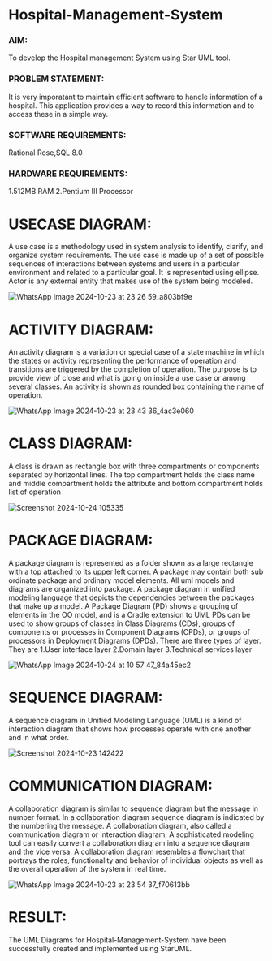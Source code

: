 # Hospital-Management-System

### AIM: 

To develop the Hospital management System using Star UML tool. 

### PROBLEM STATEMENT: 
It is very imporatant to maintain efficient software to handle information of a 
hospital. This application provides a way to record this information and to access these 
in a simple way. 

### SOFTWARE REQUIREMENTS: 
Rational Rose,SQL 8.0 

### HARDWARE REQUIREMENTS: 
1.512MB RAM 
2.Pentium III Processor

# USECASE DIAGRAM:

A use case is a methodology used in system analysis to identify, clarify, 
and organize system requirements. The use case is made up of a set of possible 
sequences of interactions between systems and users in a particular environment and 
related to a particular goal. It is represented using ellipse. Actor is any external entity 
that makes use of the system being modeled. 


![WhatsApp Image 2024-10-23 at 23 26 59_a803bf9e](https://github.com/user-attachments/assets/a7a8b6ff-23ef-41c0-a11d-69c5fe86c5d5)

# ACTIVITY DIAGRAM:

An activity diagram is a variation or special case of a state machine in which 
the states or activity representing the performance of operation and transitions are 
triggered by the completion of operation. The purpose is to provide view of close and 
what is going on inside a use case or among several classes. An activity is shown as 
rounded box containing the name of operation. 


![WhatsApp Image 2024-10-23 at 23 43 36_4ac3e060](https://github.com/user-attachments/assets/249e0106-873c-4abd-b2c8-dad9dc93f992)

# CLASS DIAGRAM:

A class is drawn as rectangle box with three compartments or components 
separated by horizontal lines. The top compartment holds the class name and middle 
compartment holds the attribute and bottom compartment holds list of operation

![Screenshot 2024-10-24 105335](https://github.com/user-attachments/assets/11a4c546-a7a4-4147-bf1e-9633661c1a17)

# PACKAGE DIAGRAM:

A package diagram is represented as a folder shown as a large rectangle 
with a top attached to its upper left corner. A package may contain both sub ordinate 
package and ordinary model elements. All uml models and diagrams are organized into 
package. A package diagram in unified modeling language that depicts the 
dependencies between the packages that make up a model. A Package Diagram (PD) 
shows a grouping of elements in the OO model, and is a Cradle extension to UML PDs 
can be used to show groups of classes in Class Diagrams (CDs), groups of components 
or processes in Component Diagrams (CPDs), or groups of processors in Deployment 
Diagrams (DPDs). 
There are three types of layer. They are 
1.User interface layer 
2.Domain layer 
3.Technical services layer

![WhatsApp Image 2024-10-24 at 10 57 47_84a45ec2](https://github.com/user-attachments/assets/e3c8769e-dc45-432d-96ae-f72d7dd1cd55)

# SEQUENCE DIAGRAM:

A sequence diagram in Unified Modeling Language (UML) is a kind of 
interaction diagram that shows how processes operate with one another and in what 
order.

![Screenshot 2024-10-23 142422](https://github.com/user-attachments/assets/9a1d682a-67bf-40b5-b2c9-97312a41240c)

# COMMUNICATION DIAGRAM:

A collaboration diagram is similar to sequence diagram but the message in 
number format. In a collaboration diagram sequence diagram is indicated by the 
numbering the message. A collaboration diagram, also called a communication 
diagram or interaction diagram, A sophisticated modeling tool can easily convert a 
collaboration diagram into a sequence diagram and the vice versa. A collaboration 
diagram resembles a flowchart that portrays the roles, functionality and behavior of 
individual objects as well as the overall operation of the system in real time.

![WhatsApp Image 2024-10-23 at 23 54 37_f70613bb](https://github.com/user-attachments/assets/d3d659d0-f929-4a4a-8bcd-a38e119f1102)

# RESULT:

The UML Diagrams for Hospital-Management-System have been successfully created and implemented using StarUML.

